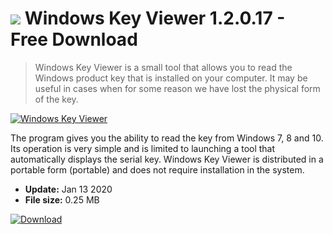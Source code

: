 # ![](https://cdn.softexe.net/static/icon/2/windows-key-viewer-8569.png) Windows Key Viewer 1.2.0.17 - Free Download

> Windows Key Viewer is a small tool that allows you to read the Windows product key that is installed on your computer. It may be useful in cases when for some reason we have lost the physical form of the key.

[![Windows Key Viewer](https://gallery.dpcdn.pl/imgc/Tools/81782/g_-_420x350_1.5_-_x1e477c19-0e46-4880-b9a2-cb677971cc89.png)](https://softexe.net/win/system/other/windows-key-viewer:hefa.html)

The program gives you the ability to read the key from Windows 7, 8 and 10. Its operation is very simple and is limited to launching a tool that automatically displays the serial key. Windows Key Viewer is distributed in a portable form (portable) and does not require installation in the system.


- **Update:** Jan 13 2020
- **File size:** 0.25 MB

[![Download](https://cdn.softexe.net/static/img/download.png)](https://softexe.net/win/system/other/windows-key-viewer:hefa.html)

